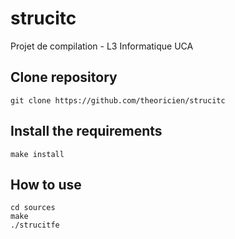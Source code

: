 # strucitc
Projet de compilation - L3 Informatique UCA

## Clone repository
```
git clone https://github.com/theoricien/strucitc
```
## Install the requirements
```
make install
```
## How to use
```
cd sources
make
./strucitfe
```
